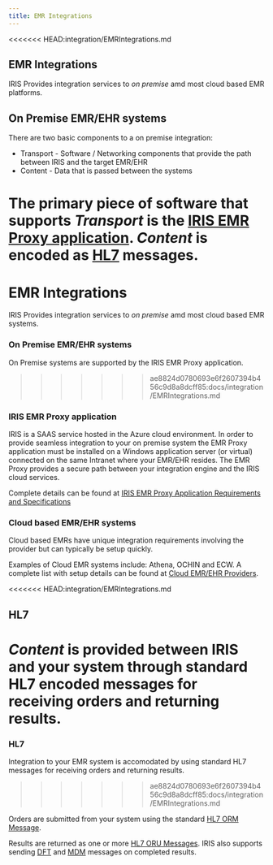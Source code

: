 ```yaml
---
title: EMR Integrations
---
```


<<<<<<< HEAD:integration/EMRIntegrations.md
## EMR Integrations
IRIS Provides integration services to  *on premise* amd most cloud based EMR platforms. 

## On Premise EMR/EHR systems
There are two basic components to a on premise integration: 
- Transport - Software / Networking components that provide the path between IRIS and the target EMR/EHR
- Content - Data that is passed between the systems

The primary piece of software that supports *Transport* is the [IRIS EMR Proxy application](#iris-emr-proxy-application).
*Content* is encoded as [HL7](#hl7) messages.
=======
# EMR Integrations
IRIS Provides integration services to  *on premise* amd most cloud based EMR systems.  

### On Premise EMR/EHR systems
On Premise systems are supported by the IRIS EMR Proxy application.  
>>>>>>> ae8824d0780693e6f2607394b456c9d8a8dcff85:docs/integration/EMRIntegrations.md

### IRIS EMR Proxy application
IRIS is a SAAS service hosted in the Azure cloud environment.  In order to provide seamless integration to your on premise system the EMR Proxy application must be installed on a Windows application server (or virtual) connected on the same Intranet where your EMR/EHR resides. The EMR Proxy provides a secure path between your integration engine and the IRIS cloud services.

Complete details can be found at [IRIS EMR Proxy Application Requirements and Specifications](./EMRProxyReqAndSpecs.html)


### Cloud based EMR/EHR systems
Cloud based EMRs have unique integration requirements involving the provider but can typically be setup quickly. 

Examples of Cloud EMR systems include: Athena, OCHIN and ECW.  A complete list with setup details can be found at [Cloud EMR/EHR Providers](IRISEMRCloudProviders.html).



<<<<<<< HEAD:integration/EMRIntegrations.md
## HL7
*Content* is provided between IRIS and your system through standard HL7 encoded messages for receiving orders and returning results.
=======
### HL7
Integration to your EMR system is accomodated by using standard HL7 messages for receiving orders and returning results.
>>>>>>> ae8824d0780693e6f2607394b456c9d8a8dcff85:docs/integration/EMRIntegrations.md

Orders are submitted from your system using the standard [HL7 ORM Message](ORMSpecifications.html).

Results are returned as one or more [HL7 ORU Messages](./TEC_007_Rev_B_Standard_Results.html).
IRIS also supports sending [DFT](DFT_Results.html) and [MDM](MDM_Results.html) messages on completed results. 





